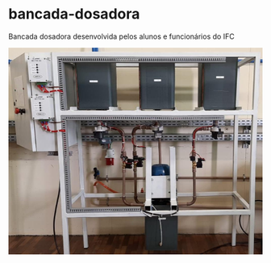 # bancada-dosadora
Bancada dosadora desenvolvida pelos alunos e funcionários do IFC

![bancada](./foto.jpeg)
